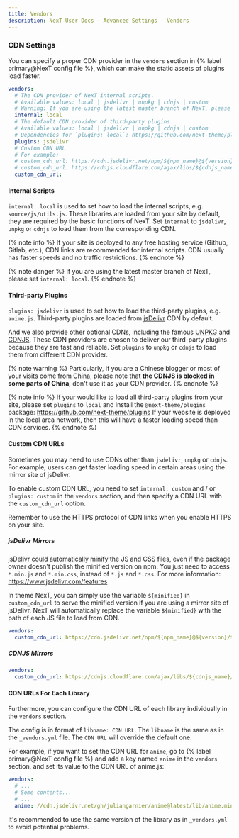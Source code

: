 ```yaml
---
title: Vendors
description: NexT User Docs – Advanced Settings - Vendors
---
```


### CDN Settings

You can specify a proper CDN provider in the `vendors` section in {% label primary@NexT config file %}, which can make the static assets of plugins load faster.

```yml NexT config file
vendors:
  # The CDN provider of NexT internal scripts.
  # Available values: local | jsdelivr | unpkg | cdnjs | custom
  # Warning: If you are using the latest master branch of NexT, please set `internal: local`
  internal: local
  # The default CDN provider of third-party plugins.
  # Available values: local | jsdelivr | unpkg | cdnjs | custom
  # Dependencies for `plugins: local`: https://github.com/next-theme/plugins
  plugins: jsdelivr
  # Custom CDN URL
  # For example:
  # custom_cdn_url: https://cdn.jsdelivr.net/npm/${npm_name}@${version}/${minified}
  # custom_cdn_url: https://cdnjs.cloudflare.com/ajax/libs/${cdnjs_name}/${version}/${cdnjs_file}
  custom_cdn_url:
```

#### Internal Scripts

`internal: local` is used to set how to load the internal scripts, e.g. `source/js/utils.js`. These libraries are loaded from your site by default, they are required by the basic functions of NexT. Set `internal` to `jsdelivr`, `unpkg` or `cdnjs` to load them from the corresponding CDN.

{% note info %}
If your site is deployed to any free hosting service (Github, Gitlab, etc.), CDN links are recommended for internal scripts. CDN usually has faster speeds and no traffic restrictions.
{% endnote %}

{% note danger %}
If you are using the latest master branch of NexT, please set `internal: local`.
{% endnote %}

#### Third-party Plugins

`plugins: jsdelivr` is used to set how to load the third-party plugins, e.g. `anime.js`. Third-party plugins are loaded from [jsDelivr](https://www.jsdelivr.com/) CDN by default.

And we also provide other optional CDNs, including the famous [UNPKG](https://unpkg.com) and [CDNJS](https://cdnjs.com). These CDN providers are chosen to deliver our third-party plugins because they are fast and reliable. Set `plugins` to `unpkg` or `cdnjs` to load them from different CDN provider.

{% note warning %}
Particularly, if you are a Chinese blogger or most of your visits come from China, please note that **the CDNJS is blocked in some parts of China**, don't use it as your CDN provider.
{% endnote %}

{% note info %}
If your would like to load all third-party plugins from your site, please set `plugins` to `local` and install the `@next-theme/plugins` package: https://github.com/next-theme/plugins
If your website is deployed in the local area network, then this will have a faster loading speed than CDN services.
{% endnote %}

#### Custom CDN URLs

Sometimes you may need to use CDNs other than `jsdelivr`, `unpkg` or `cdnjs`. For example, users can get faster loading speed in certain areas using the mirror site of jsDelivr.

To enable custom CDN URL, you need to set `internal: custom` and / or `plugins: custom` in the `vendors` section, and then specify a CDN URL with the `custom_cdn_url` option.

Remember to use the HTTPS protocol of CDN links when you enable HTTPS on your site.

##### jsDelivr Mirrors

jsDelivr could automatically minify the JS and CSS files, even if the package owner doesn't publish the minified version on npm. You just need to access `*.min.js` and  `*.min.css`, instead of `*.js` and  `*.css`. For more information: https://www.jsdelivr.com/features

In theme NexT, you can simply use the variable `${minified}` in `custom_cdn_url` to serve the minified version if you are using a mirror site of jsDelivr. NexT will automatically replace the variable `${minified}` with the path of each JS file to load from CDN.

```yml NexT config file
vendors:
  custom_cdn_url: https://cdn.jsdelivr.net/npm/${npm_name}@${version}/${minified}
```

##### CDNJS Mirrors

```yml NexT config file
vendors:
  custom_cdn_url: https://cdnjs.cloudflare.com/ajax/libs/${cdnjs_name}/${version}/${cdnjs_file}
```

#### CDN URLs For Each Library

Furthermore, you can configure the CDN URL of each library individually in the `vendors` section.

The config is in format of `libname: CDN URL`. The `libname` is the same as in the `_vendors.yml` file. The `CDN URL` will override the default one.

For example, if you want to set the CDN URL for `anime`, go to {% label primary@NexT config file %} and add a key named `anime` in the `vendors` section, and set its value to the CDN URL of anime.js:

```yml NexT config file
vendors:
  # ...
  # Some contents...
  # ...
  anime: //cdn.jsdelivr.net/gh/juliangarnier/anime@latest/lib/anime.min.js
```

It's recommended to use the same version of the library as in `_vendors.yml` to avoid potential problems.
